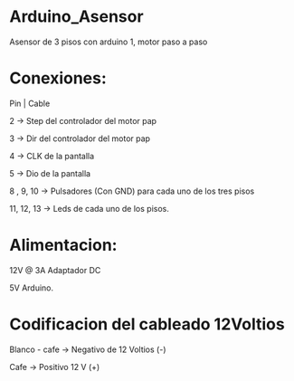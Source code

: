 # Arduino_Asensor
Asensor de 3 pisos con arduino 1, motor paso a paso
# Conexiones:
Pin | Cable

2 -> Step del controlador del motor pap

3 -> Dir del controlador del motor pap

4 -> CLK de la pantalla

5 -> Dio de la pantalla

8 , 9, 10 -> Pulsadores (Con GND) para cada uno de los tres pisos

11, 12, 13 -> Leds de cada uno de los pisos.

# Alimentacion:
12V @ 3A Adaptador DC

5V Arduino.

# Codificacion del cableado 12Voltios

Blanco - cafe -> Negativo de 12 Voltios (-)

Cafe -> Positivo 12 V (+)
